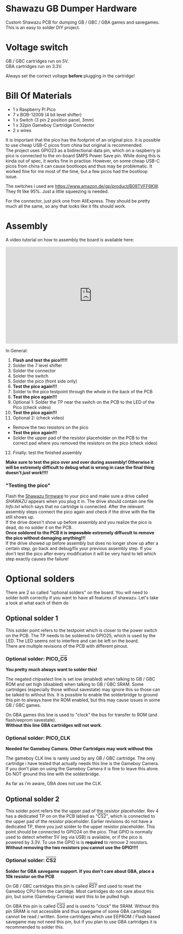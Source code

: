 # Shawazu GB Dumper Hardware
Custom Shawazu PCB for dumping GB / GBC / GBA games and savegames.  
This is an easy to solder DIY project.

# Voltage switch 
GB / GBC cartridges run on 5V.  
GBA cartridges run on 3.3V.  

Always set the correct voltage **before** plugging in the cartridge!

# Bill Of Materials
* 1 x Raspberry Pi Pico
* 7 x BOB-12009 (4 bit level shifter)
* 1 x Switch (3 pin 2 position panel, 3mm)
* 1 x 32pin Gameboy Cartridge Connector
* 2 x wires

It is important that the pico has the footprint of an original pico. It is possible to use cheap USB-C picos from china but original is recommended.  
The project uses GPIO23 as a bidirectional data pin, which on a raspberry pi pico is connected to the on-board SMPS Power Save pin. While doing this is kinda out of spec, it works fine in practise. However, on some cheap USB-C picos from china it can cause bootloops and thus may be problematic. It worked fine for me most of the time, but a few picos had the bootloop issue.

The switches i used are https://www.amazon.de/gp/product/B09TVFF6KW. They fit like 95%. Just a little squeezing is needed.  

For the connector, just pick one from AliExpress. They should be pretty much all the same, so any that looks like it fits should work.

# Assembly

A video tutorial on how to assembly the board is available here:
<iframe width="560" height="315" src="https://www.youtube.com/embed/dES8QW8xg44?si=9sVKwl2QdlvckcLd" title="YouTube video player" frameborder="0" allow="accelerometer; autoplay; clipboard-write; encrypted-media; gyroscope; picture-in-picture; web-share" referrerpolicy="strict-origin-when-cross-origin" allowfullscreen></iframe>

In General:  
1) **Flash and test the pico!!!!!**
2) Solder the 7 level shifter
3) Solder the connector
4) Solder the switch
5) Solder the pico (front side only)
6) **Test the pico again!!!**
7) Solder to the pico testpoint through the whole in the back of the PCB
8) **Test the pico again!!!**
9) Optional 1: Solder the TP near the switch on the PCB to the LED of the Pico (check video)
10) **Test the pico again!!!**
11) Optional 2: (check video)
- Remove the two resistors on the pico
- **Test the pico again!!!**
- Solder the upper pad of the resistor placeholder on the PCB to the correct pad where you removed the resistors on the pico (check video)
12) Finally: test the finished assembly

**Make sure to test the pico over and over during assembly! Otherwise it will be extremely difficult to debug what is wrong in case the final thing doesn't _just work_!!!!**  

### "Testing the pico"
Flash the [Shawazu firmware](https://github.com/tihmstar/shawazu-gb-dumper) to your pico and make sure a drive called _SHAWAZU_ appears when you plug it in. The drive should contain one file _Info.txt_ which says that no cartridge is connected. After the relevant assembly steps connect the pico again and check if the drive with the file still shows up.  
If the drive doesn't show up before assembly and you realize the pico is dead, do no solder it on the PCB.  
**Once soldered to the PCB it is ~~impossible~~ extremely diffucult to remove the pico without damaging anything!!!**  
If the drive showed up before assembly but does no longer show up after a certain step, go back and debug/fix your previous assembly step. If you don't test the pico after every modification it will be very hard to tell which step exactly causes the failure!

# Optional solders
There are 2 so called "optional solders" on the board. You will need to solder both correctly if you want to have all features of shawazu. Let's take a look at what each of them do

## Optional solder 1
This solder point refers to the testpoint which is closer to the power switch on the PCB. The TP needs to be soldered to GPIO25, which is used by the LED. The LED seems not to interfere and can be left on the board.  
There are multiple revisions of the PCB with different pinout.

### Optional solder: PICO_<span style="text-decoration:overline">CS</span>
**You pretty much always want to solder this!**

The negated chipselect line is set low (enabled) when talking to GB / GBC ROM and set high (disabled) when talking to GB / GBC SRAM. Some cartridges (especially those without savestate) may ignore this so those can be talked to without this. It is possible to enable the solderbridge to ground this pin to always have the ROM enabled, but this may cause issues in some GB / GBC games.

On GBA games this line is used to "clock" the bus for transfer to ROM (and flash/eeprom savestate).   
**Without this line GBA cartridges will not work**.

### Optional solder: PICO_CLK
**Needed for Gameboy Camera. Other Cartridges may work without this**  

The gameboy CLK line is rarely used by any GB / GBC cartridge. The only cartridge i have tested that actually needs this line is the Gameboy Camera. If you don't plan on using the Gameboy Camera it is fine to leave this alone. Do NOT ground this line with the solderbridge.

As far as i'm aware, GBA does not use the CLK.


## Optional solder 2
This solder point refers the the upper pad of the resistor placeholder. Rev 4 has a dedicated TP on on the PCB labled as "<span style="text-decoration:overline">CS2</span>", which is connected to the upper pad of the resistor placeholder. Earlier revisions do not have a dedicated TP, there you just solder to the upper resistor placeholder. 
This point should be connected to GPIO24 on the pico. That GPIO is normally used to detect whether 5V (eg via USB) is available, or if the pico is powered by 3.3V. To use the GPIO is is **required** to remove 2 resistors.   
**Without removing the two resistors you cannot use the GPIO!!!!** 


### Optional solder: <span style="text-decoration:overline">CS2</span>
**Solder for GBA savegame support. If you don't care about GBA, place a 10k resistor on the PCB**

On GB / GBC cartridges this pin is called _<span style="text-decoration:overline">RST</span>_ and used to reset the Gameboy CPU from the cartridge. Most cartridges do not care about this pin, but some (Gameboy Camera) want this to be pulled high.

On GBA this pin is called <span style="text-decoration:overline">CS2</span> and is used to "clock" the SRAM. Without this pin SRAM is not accessible and thus savegame of some GBA cartridges cannot be read / written. Some cartridges which use EEPROM / Flash based savegame may not need this pin, but if you plan to use GBA cartridges it is recommended to solder this.